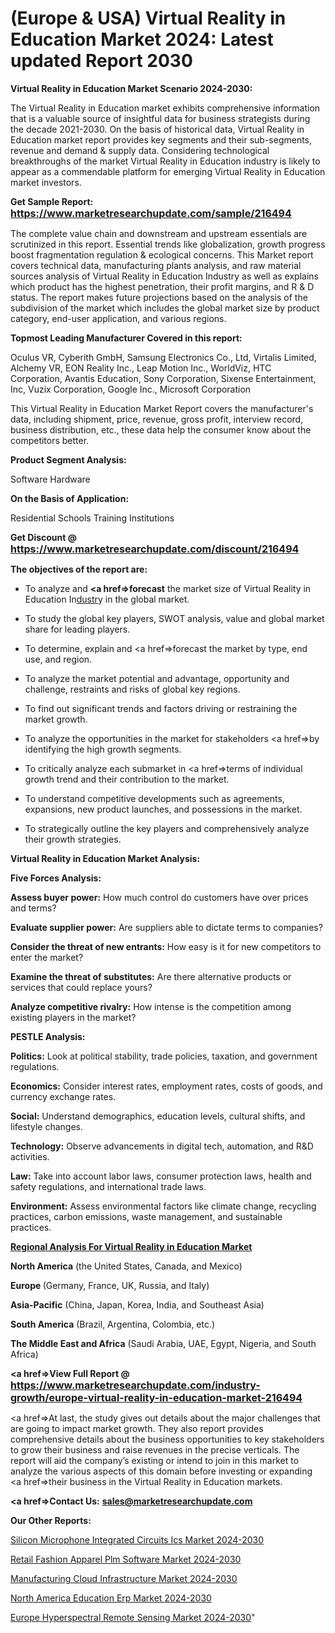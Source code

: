 # (Europe & USA) Virtual Reality in Education Market 2024: Latest updated Report 2030

<strong>Virtual Reality in Education Market Scenario 2024-2030:</strong>

The Virtual Reality in Education market exhibits comprehensive information that is a valuable source of insightful data for business strategists during the decade 2021-2030. On the basis of historical data, Virtual Reality in Education market report provides key segments and their sub-segments, revenue and demand &amp; supply data. Considering technological breakthroughs of the market Virtual Reality in Education industry is likely to appear as a commendable platform for emerging Virtual Reality in Education market investors.

<strong>Get Sample Report: <a href=https://www.marketresearchupdate.com/sample/216494><font size=3 color=#0000ff>https://www.marketresearchupdate.com/sample/216494</font></a></strong>

The complete value chain and downstream and upstream essentials are scrutinized in this report. Essential trends like globalization, growth progress boost fragmentation regulation &amp; ecological concerns. This Market report covers technical data, manufacturing plants analysis, and raw material sources analysis of Virtual Reality in Education Industry as well as explains which product has the highest penetration, their profit margins, and R & D status. The report makes future projections based on the analysis of the subdivision of the market which includes the global market size by product category, end-user application, and various regions.

<strong>Topmost Leading Manufacturer Covered in this report:</strong>

Oculus VR, Cyberith GmbH, Samsung Electronics Co., Ltd, Virtalis Limited, Alchemy VR, EON Reality Inc., Leap Motion Inc., WorldViz, HTC Corporation, Avantis Education, Sony Corporation, Sixense Entertainment, Inc, Vuzix Corporation, Google Inc., Microsoft Corporation

This Virtual Reality in Education Market Report covers the manufacturer's data, including shipment, price, revenue, gross profit, interview record, business distribution, etc., these data help the consumer know about the competitors better.

<strong>Product Segment Analysis: </strong>

Software
Hardware

<strong>On the Basis of Application:</strong>

Residential
Schools
Training Institutions

<strong>Get Discount @ <a href=https://www.marketresearchupdate.com/discount/216494><font size=3 color=#0000ff>https://www.marketresearchupdate.com/discount/216494</font></a></strong>

<strong><b>The objectives of the report are:</b></strong>

- To analyze and <strong><a href=><strong>forecast</strong></a></strong> the market size of Virtual Reality in Education In<a href=ASDF991299>dustr</a>y in the global market.

- To study the global key players, SWOT analysis, value and global market share for leading players.

- To determine, explain and <a href=>forecast</a> the market by type, end use, and region.

- To analyze the market potential and advantage, opportunity and challenge, restraints and risks of global key regions.

- To find out significant trends and factors driving or restraining the market growth.

- To analyze the opportunities in the market for stakeholders <a href=>by</a> identifying the high growth segments.

- To critically analyze each submarket in <a href=>terms</a> of individual growth trend and their contribution to the market.

- To understand competitive developments such as agreements, expansions, new product launches, and possessions in the market.

- To strategically outline the key players and comprehensively analyze their growth strategies.

<strong>Virtual Reality in Education Market Analysis:</strong>

<strong>Five Forces Analysis:</strong>

<strong>Assess buyer power:</strong> How much control do customers have over prices and terms?

<strong>Evaluate supplier power:</strong> Are suppliers able to dictate terms to companies?

<strong>Consider the threat of new entrants:</strong> How easy is it for new competitors to enter the market?

<strong>Examine the threat of substitutes:</strong> Are there alternative products or services that could replace yours?

<strong>Analyze competitive rivalry:</strong> How intense is the competition among existing players in the market?

<strong>PESTLE Analysis:</strong>

<strong>Politics:</strong> Look at political stability, trade policies, taxation, and government regulations.

<strong>Economics:</strong> Consider interest rates, employment rates, costs of goods, and currency exchange rates.

<strong>Social:</strong> Understand demographics, education levels, cultural shifts, and lifestyle changes.

<strong>Technology:</strong> Observe advancements in digital tech, automation, and R&D activities.

<strong>Law:</strong> Take into account labor laws, consumer protection laws, health and safety regulations, and international trade laws.

<strong>Environment:</strong> Assess environmental factors like climate change, recycling practices, carbon emissions, waste management, and sustainable practices.

<strong><u><b>Regional Analysis For Virtual Reality in Education Market</b></u></strong>

<strong><b>North America</b></strong> (the United States, Canada, and Mexico)

<strong><b>Europe </b></strong>(Germany, France, UK, Russia, and Italy)

<strong><b>Asia-Pacific</b></strong> (China, Japan, Korea, India, and Southeast Asia)

<strong><b>South America</b></strong> (Brazil, Argentina, Colombia, etc.)

<strong><b>The Middle East and Africa</b></strong> (Saudi Arabia, UAE, Egypt, Nigeria, and South Africa)

<strong><a href=>View Full Report</a> @ <a href=https://www.marketresearchupdate.com/industry-growth/europe-virtual-reality-in-education-market-216494><font size=3 color=#0000ff>https://www.marketresearchupdate.com/industry-growth/europe-virtual-reality-in-education-market-216494</font></a></strong>

<a href=>At last,</a> the study gives out details about the major challenges that are going to impact market growth. They also report provides comprehensive details about the business opportunities to key stakeholders to grow their business and raise revenues in the precise verticals. The report will aid the company’s existing or intend to join in this market to analyze the various aspects of this domain before investing or expanding <a href=>their</a> business in the Virtual Reality in Education markets.

<strong><a href=>Contact Us:</a></strong>
<strong>sales@marketresearchupdate.com</strong>

<strong>Our Other Reports:</strong>

<a href=https://www.linkedin.com/pulse/silicon-microphone-integrated-circuits-ics-market>Silicon Microphone Integrated Circuits Ics Market 2024-2030</a>

<a href=https://www.linkedin.com/pulse/retail-fashion-apparel-plm-software-market-size-2f>Retail Fashion Apparel Plm Software Market 2024-2030</a>

<a href=https://www.linkedin.com/pulse/manufacturing-cloud-infrastructure-market-outlooks-2023>Manufacturing Cloud Infrastructure Market 2024-2030</a>

<a href=https://www.linkedin.com/pulse/north-america-education-erp-market-2023-tneof/>North America Education Erp Market 2024-2030</a>

<a href=https://www.linkedin.com/pulse/europe-hyperspectral-remote-sensing-market-i2j8f/>Europe Hyperspectral Remote Sensing Market 2024-2030</a>"
